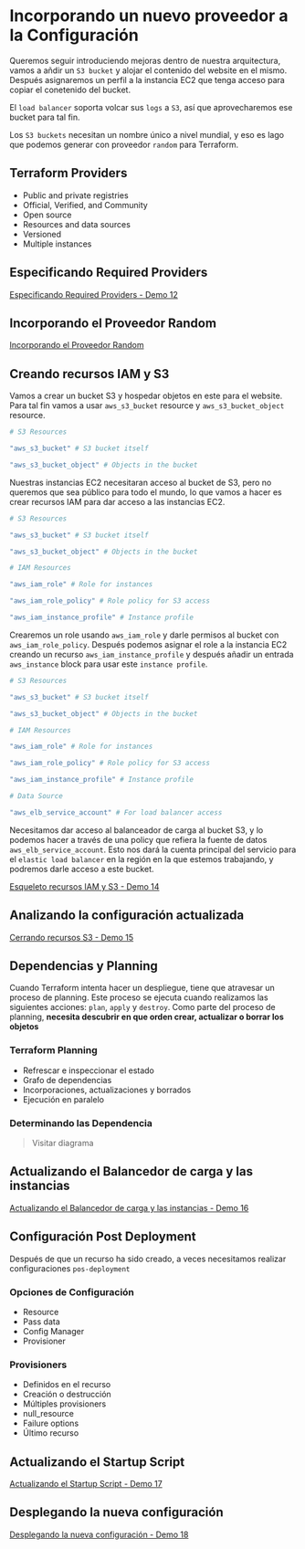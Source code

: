 # Incorporando un nuevo proveedor a la Configuración

Queremos seguir introduciendo mejoras dentro de nuestra arquitectura, vamos a añdir un `S3 bucket` y alojar el contenido del website en el mismo. Después asignaremos un perfil a la instancia EC2 que tenga acceso para copiar el conetenido del bucket.

El `load balancer` soporta volcar sus `logs` a `S3`, así que aprovecharemos ese bucket para tal fin.

Los `S3 buckets` necesitan un nombre único a nivel mundial, y eso es lago que podemos generar con proveedor `random` para Terraform.

## Terraform Providers

* Public and private registries
* Official, Verified, and Community
* Open source
* Resources and data sources
* Versioned
* Multiple instances

## Especificando Required Providers

[Especificando Required Providers - Demo 12](12-demo.md)

## Incorporando el Proveedor Random 

[Incorporando el Proveedor Random](13-demo.md)

## Creando recursos IAM y S3

Vamos a crear un bucket S3 y hospedar objetos en este para el website. Para tal fin vamos a usar `aws_s3_bucket` resource y `aws_s3_bucket_object` resource. 


```tf
# S3 Resources

"aws_s3_bucket" # S3 bucket itself

"aws_s3_bucket_object" # Objects in the bucket
```

Nuestras instancias EC2 necesitaran acceso al bucket de S3, pero no queremos que sea público para todo el mundo, lo que vamos a hacer es crear recursos IAM para dar acceso a las instancias EC2.

```tf
# S3 Resources

"aws_s3_bucket" # S3 bucket itself

"aws_s3_bucket_object" # Objects in the bucket

# IAM Resources

"aws_iam_role" # Role for instances

"aws_iam_role_policy" # Role policy for S3 access

"aws_iam_instance_profile" # Instance profile
```


Crearemos un role usando `aws_iam_role` y darle permisos al bucket con `aws_iam_role_policy`. Después podemos asignar el role a la instancia EC2 creando un recurso `aws_iam_instance_profile` y después añadir un entrada `aws_instance` block para usar este  `instance profile`. 

```tf
# S3 Resources

"aws_s3_bucket" # S3 bucket itself

"aws_s3_bucket_object" # Objects in the bucket

# IAM Resources

"aws_iam_role" # Role for instances

"aws_iam_role_policy" # Role policy for S3 access

"aws_iam_instance_profile" # Instance profile

# Data Source

"aws_elb_service_account" # For load balancer access
```

Necesitamos dar acceso al balanceador de carga al bucket S3, y lo podemos hacer a través de una policy que refiera la fuente de datos `aws_elb_service_account`. Esto nos dará la cuenta principal del servicio para el `elastic load balancer` en la región en la que estemos trabajando, y podremos darle acceso a este bucket.

[Esqueleto recursos IAM y S3 - Demo 14](14-demo.md)

## Analizando la configuración actualizada

[Cerrando recursos S3 - Demo 15](15-demo.md)

## Dependencias y Planning

Cuando Terraform intenta hacer un despliegue, tiene que atravesar un proceso de planning. Este proceso se ejecuta cuando realizamos las siguientes acciones: `plan`, `apply` y `destroy`. Como parte del proceso de planning, **necesita descubrir en que orden crear, actualizar o borrar los objetos**

### Terraform Planning 

* Refrescar e inspeccionar el estado
* Grafo de dependencias
* Incorporaciones, actualizaciones y borrados
* Ejecución en paralelo

### Determinando las Dependencia

> Visitar diagrama

## Actualizando el Balancedor de carga y las instancias

[Actualizando el Balancedor de carga y las instancias - Demo 16](16-demo.md)

## Configuración Post Deployment

Después de que un recurso ha sido creado, a veces necesitamos realizar configuraciones `pos-deployment`

### Opciones de Configuración

* Resource 
* Pass data
* Config Manager
* Provisioner

### Provisioners

* Definidos en el recurso
* Creación o destrucción
* Múltiples provisioners
* null_resource
* Failure options
* Último recurso 

## Actualizando el Startup Script

[Actualizando el Startup Script - Demo 17](17-demo.md)

## Desplegando la nueva configuración

[Desplegando la nueva configuración - Demo 18](18-demo.md)